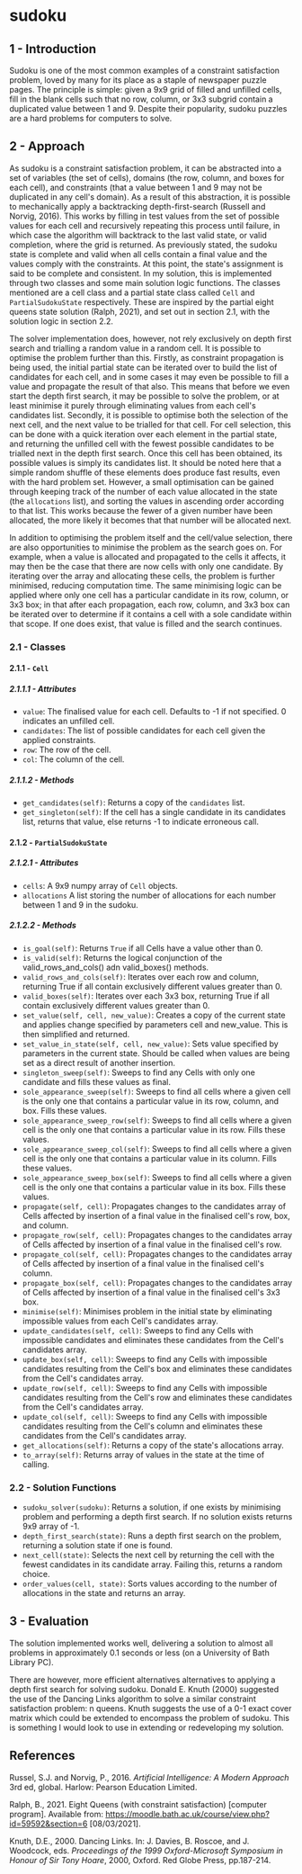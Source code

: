 # sudoku

## 1 - Introduction
Sudoku is one of the most common examples of a constraint satisfaction problem, loved by many for its place as a staple of newspaper puzzle pages. The principle is simple: given a 9x9 grid of filled and unfilled cells, fill in the blank cells such that no row, column, or 3x3 subgrid contain a duplicated value between 1 and 9. Despite their popularity, sudoku puzzles are a hard problems for computers to solve.

## 2 - Approach

As sudoku is a constraint satisfaction problem, it can be abstracted into a set of variables (the set of cells), domains (the row, column, and boxes for each cell), and constraints (that a value between 1 and 9 may not be duplicated in any cell's domain). As a result of this abstraction, it is possible to mechanically apply a backtracking depth-first-search (Russell and Norvig, 2016). This works by filling in test values from the set of possible values for each cell and recursively repeating this process until failure, in which case the algorithm will backtrack to the last valid state, or valid completion, where the grid is returned. As previously stated, the sudoku state is complete and valid when all cells contain a final value and the values comply with the constraints. At this point, the state's assignment is said to be complete and consistent. In my solution, this is implemented through two classes and some main solution logic functions. The classes mentioned are a cell class and a partial state class called `Cell` and `PartialSudokuState` respectively. These are inspired by the partial eight queens state solution (Ralph, 2021), and set out in section 2.1, with the solution logic in section 2.2.

The solver implementation does, however, not rely exclusively on depth first search and trialling a random value in a random cell. It is possible to optimise the problem further than this. Firstly, as constraint propagation is being used, the initial partial state can be iterated over to build the list of candidates for each cell, and in some cases it may even be possible to fill a value and propagate the result of that also. This means that before we even start the depth first search, it may be possible to solve the problem, or at least minimise it purely through eliminating values from each cell's candidates list. Secondly, it is possible to optimise both the selection of the next cell, and the next value to be trialled for that cell. For cell selection, this can be done with a quick iteration over each element in the partial state, and returning the unfilled cell with the fewest possible candidates to be trialled next in the depth first search. Once this cell has been obtained, its possible values is simply its candidates list. It should be noted here that a simple random shuffle of these elements does produce fast results, even with the hard problem set. However, a small optimisation can be gained through keeping track of the number of each value allocated in the state (the `allocations` list), and sorting the values in ascending order according to that list. This works because the fewer of a given number have been allocated, the more likely it becomes that that number will be allocated next.

In addition to optimising the problem itself and the cell/value selection, there are also opportunities to minimise the problem as the search goes on. For example, when a value is allocated and propagated to the cells it affects, it may then be the case that there are now cells with only one candidate. By iterating over the array and allocating these cells, the problem is further minimised, reducing computation time. The same minimising logic can be applied where only one cell has a particular candidate in its row, column, or 3x3 box; in that after each propagation, each row, column, and 3x3 box can be iterated over to determine if it contains a cell with a sole candidate within that scope. If one does exist, that value is filled and the search continues.

### 2.1 - Classes

#### 2.1.1 - `Cell`

##### 2.1.1.1 - Attributes
- `value`: The finalised value for each cell. Defaults to -1 if not specified. 0 indicates an unfilled cell.
- `candidates`: The list of possible candidates for each cell given the applied constraints.
- `row`: The row of the cell.
- `col`: The column of the cell.

##### 2.1.1.2 - Methods
- `get_candidates(self)`: Returns a copy of the `candidates` list.
- `get_singleton(self)`: If the cell has a single candidate in its candidates list, returns that value, else returns -1 to indicate erroneous call.

#### 2.1.2 - `PartialSudokuState`

##### 2.1.2.1 - Attributes
- `cells`: A 9x9 numpy array of `Cell` objects.
- `allocations` A list storing the number of allocations for each number between 1 and 9 in the sudoku.

##### 2.1.2.2 - Methods
- `is_goal(self)`: Returns `True` if all Cells have a value other than 0.
- `is_valid(self)`: Returns the logical conjunction of the valid_rows_and_cols() adn valid_boxes() methods.
- `valid_rows_and_cols(self)`: Iterates over each row and column, returning True if all contain exclusively different values greater than 0.
- `valid_boxes(self)`: Iterates over each 3x3 box, returning True if all contain exclusively different values greater than 0.
- `set_value(self, cell, new_value)`: Creates a copy of the current state and applies change specified by parameters cell and new_value. This is then simplified and returned.
- `set_value_in_state(self, cell, new_value)`: Sets value specified by parameters in the current state. Should be called when values are being set as a direct result of another insertion.
- `singleton_sweep(self)`: Sweeps to find any Cells with only one candidate and fills these values as final.
- `sole_appearance_sweep(self)`: Sweeps to find all cells where a given cell is the only one that contains a particular value in its row, column, and box. Fills these values.
- `sole_appearance_sweep_row(self)`: Sweeps to find all cells where a given cell is the only one that contains a particular value in its row. Fills these values.
- `sole_appearance_sweep_col(self)`: Sweeps to find all cells where a given cell is the only one that contains a particular value in its column. Fills these values.
- `sole_appearance_sweep_box(self)`: Sweeps to find all cells where a given cell is the only one that contains a particular value in its box. Fills these values.
- `propagate(self, cell)`: Propagates changes to the candidates array of Cells affected by insertion of a final value in the finalised cell's row, box, and column.
- `propagate_row(self, cell)`: Propagates changes to the candidates array of Cells affected by insertion of a final value in the finalised cell's row.
- `propagate_col(self, cell)`: Propagates changes to the candidates array of Cells affected by insertion of a final value in the finalised cell's column.
- `propagate_box(self, cell)`: Propagates changes to the candidates array of Cells affected by insertion of a final value in the finalised cell's 3x3 box.
- `minimise(self)`: Minimises problem in the initial state by eliminating impossible values from each Cell's candidates array.
- `update_candidates(self, cell)`: Sweeps to find any Cells with impossible candidates and eliminates these candidates from the Cell's candidates array.
- `update_box(self, cell)`: Sweeps to find any Cells with impossible candidates resulting from the Cell's box and eliminates these candidates from the Cell's candidates array.
- `update_row(self, cell)`: Sweeps to find any Cells with impossible candidates resulting from the Cell's row and eliminates these candidates from the Cell's candidates array.
- `update_col(self, cell)`: Sweeps to find any Cells with impossible candidates resulting from the Cell's column and eliminates these candidates from the Cell's candidates array.
- `get_allocations(self)`: Returns a copy of the state's allocations array.
- `to_array(self)`: Returns array of values in the state at the time of calling.

### 2.2 - Solution Functions

- `sudoku_solver(sudoku)`: Returns a solution, if one exists by minimising problem and performing a depth first search. If no solution exists returns 9x9 array of -1.
- `depth_first_search(state)`: Runs a depth first search on the problem, returning a solution state if one is found.
- `next_cell(state)`: Selects the next cell by returning the cell with the fewest candidates in its candidate array. Failing this, returns a random choice.
- `order_values(cell, state)`: Sorts values according to the number of allocations in the state and returns an array.

## 3 - Evaluation

The solution implemented works well, delivering a solution to almost all problems in approximately 0.1 seconds or less (on a University of Bath Library PC).

There are however, more efficient alternatives alternatives to applying a depth first search for solving sudoku. Donald E. Knuth (2000) suggested the use of the Dancing Links algorithm to solve a similar constraint satisfaction problem: n queens. Knuth suggests the use of a 0-1 exact cover matrix which could be extended to encompass the problem of sudoku. This is something I would look to use in extending or redeveloping my solution.



## References

Russel, S.J. and Norvig, P., 2016. *Artificial Intelligence: A Modern Approach* 3rd ed, global. Harlow: Pearson Education Limited.

Ralph, B., 2021. Eight Queens (with constraint satisfaction) [computer program]. Available from: https://moodle.bath.ac.uk/course/view.php?id=59592&section=6 [08/03/2021].

Knuth, D.E., 2000. Dancing Links. In: J. Davies, B. Roscoe, and J. Woodcock, eds. *Proceedings of the 1999 Oxford-Microsoft Symposium in Honour of Sir Tony Hoare*, 2000, Oxford. Red Globe Press, pp.187-214.



